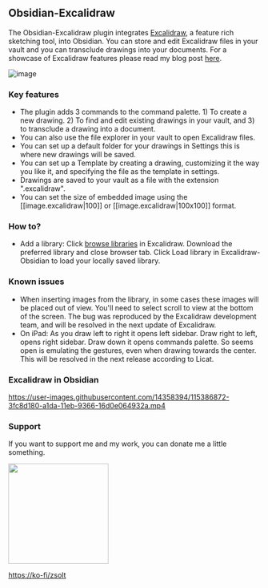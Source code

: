 ## Obsidian-Excalidraw
The Obsidian-Excalidraw plugin integrates [Excalidraw](https://excalidraw.com/), a feature rich sketching tool, into Obsidian. You can store and edit Excalidraw files in your vault and you can transclude drawings into your documents. For a showcase of Excalidraw features please read my blog post [here](https://www.zsolt.blog/2021/03/showcasing-excalidraw.html).

![image](https://user-images.githubusercontent.com/14358394/115391516-d9df4880-a1df-11eb-95a9-cad850cdf9fc.png)

### Key features
- The plugin adds 3 commands to the command palette. 1) To create a new drawing. 2) To find and edit existing drawings in your vault, and 3) to transclude a drawing into a document.
- You can also use the file explorer in your vault to open Excalidraw files.
- You can set up a default folder for your drawings in Settings this is where new drawings will be saved. 
- You can set up a Template by creating a drawing, customizing it the way you like it, and specifying the file as the template in settings.
- Drawings are saved to your vault as a file with the extension ".excalidraw".
- You can set the size of embedded image using the [[image.excalidraw|100]] or [[image.excalidraw|100x100]] format.

### How to?
- Add a library: Click [browse libraries](https://libraries.excalidraw.com/?target=_excalidraw&sort=default) in Excalidraw. Download the preferred library and close browser tab. Click Load library in Excalidraw-Obsidian to load your locally saved library.

### Known issues
- When inserting images from the library, in some cases these images will be placed out of view. You'll need to select scroll to view at the bottom of the screen. The bug was reproduced by the Excalidraw development team, and will be resolved in the next update of Excalidraw.
- On iPad: As you draw left to right it opens left sidebar. Draw right to left, opens right sidebar. Draw down it opens commands palette. So seems open is emulating the gestures, even when drawing towards the center. This will be resolved in the next release according to Licat.

### Excalidraw in Obsidian
https://user-images.githubusercontent.com/14358394/115386872-3fc8d180-a1da-11eb-9366-16d0e064932a.mp4

### Support
If you want to support me and my work, you can donate me a little something.

[<img src="https://user-images.githubusercontent.com/14358394/115450238-f39e8100-a21b-11eb-89d0-fa4b82cdbce8.png" width="200">](https://ko-fi.com/zsolt)

[https://ko-fi/zsolt](https://ko-fi.com/zsolt)
